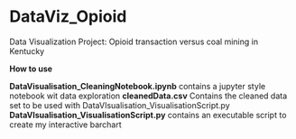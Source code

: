 # DataViz_Opioid
Data Visualization Project:  Opioid transaction versus coal mining in Kentucky

**How to use**

**DataVisualisation_CleaningNotebook.ipynb** contains a jupyter style notebook wit data exploration
**cleanedData.csv** Contains the cleaned data set to be used with DataVIsualisation_VisualisationScript.py
**DataVIsualisation_VisualisationScript.py** contains an executable script to create my interactive barchart
